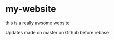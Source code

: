 <!-- @format -->

# my-website

this is a really awsome website


Updates made on master on Github before rebase
